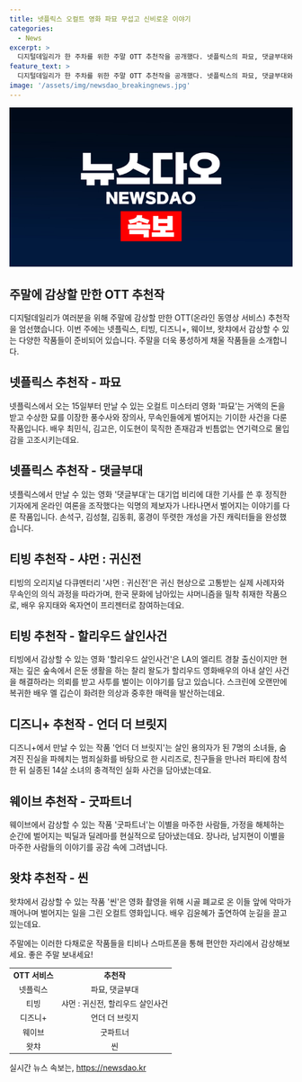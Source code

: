 ```yaml
---
title: 넷플릭스 오컬트 영화 파묘 무섭고 신비로운 이야기
categories:
  - News
excerpt: >
  디지털데일리가 한 주차를 위한 주말 OTT 추천작을 공개했다. 넷플릭스의 파묘, 댓글부대와 티빙의 샤먼 : 귀신전과 할리우드 살인사건, 디즈니+의 언더 더 브릿지, 웨이브의 굿파트너, 왓챠의 씬 등 주목할 작품들이 소개되었다. 무속, 미스터리, 범죄, 오컬트 등 다채로운 장르의 작품들이 여러 OTT 플랫폼에서 만날 수 있다. 요즘 밀레니얼 세대에게 이 같은 콘텐츠들은 특히 인기가 많을 것으로 전망된다.
feature_text: >
  디지털데일리가 한 주차를 위한 주말 OTT 추천작을 공개했다. 넷플릭스의 파묘, 댓글부대와 티빙의 샤먼 : 귀신전과 할리우드 살인사건, 디즈니+의 언더 더 브릿지, 웨이브의 굿파트너, 왓챠의 씬 등 주목할 작품들이 소개되었다. 무속, 미스터리, 범죄, 오컬트 등 다채로운 장르의 작품들이 여러 OTT 플랫폼에서 만날 수 있다. 요즘 밀레니얼 세대에게 이 같은 콘텐츠들은 특히 인기가 많을 것으로 전망된다.
image: '/assets/img/newsdao_breakingnews.jpg'
---
```


<p><img src="/assets/img/newsdao_breakingnews.jpg" alt="koreaapp 속보" /></p>

<h2 data-ke-size="size26">주말에 감상할 만한 OTT 추천작</h2>

<p data-ke-size="size16">디지털데일리가 여러분을 위해 주말에 감상할 만한 OTT(온라인 동영상 서비스) 추천작을 엄선했습니다. 이번 주에는 넷플릭스, 티빙, 디즈니+, 웨이브, 왓챠에서 감상할 수 있는 다양한 작품들이 준비되어 있습니다. 주말을 더욱 풍성하게 채울 작품들을 소개합니다.</p>

<h2 data-ke-size="size26">넷플릭스 추천작 - 파묘</h2>

<p data-ke-size="size16">넷플릭스에서 오는 15일부터 만날 수 있는 오컬트 미스터리 영화 '파묘'는 거액의 돈을 받고 수상한 묘를 이장한 풍수사와 장의사, 무속인들에게 벌어지는 기이한 사건을 다룬 작품입니다. 배우 최민식, 김고은, 이도현이 묵직한 존재감과 빈틈없는 연기력으로 몰입감을 고조시키는데요.</p>

<h2 data-ke-size="size26">넷플릭스 추천작 - 댓글부대</h2>

<p data-ke-size="size16">넷플릭스에서 만날 수 있는 영화 '댓글부대'는 대기업 비리에 대한 기사를 쓴 후 정직한 기자에게 온라인 여론을 조작했다는 익명의 제보자가 나타나면서 벌어지는 이야기를 다룬 작품입니다. 손석구, 김성철, 김동휘, 홍경이 뚜렷한 개성을 가진 캐릭터들을 완성했습니다.</p>

<h2 data-ke-size="size26">티빙 추천작 - 샤먼 : 귀신전</h2>

<p data-ke-size="size16">티빙의 오리지널 다큐멘터리 '샤먼 : 귀신전'은 귀신 현상으로 고통받는 실제 사례자와 무속인의 의식 과정을 따라가며, 한국 문화에 남아있는 샤머니즘을 밀착 취재한 작품으로, 배우 유지태와 옥자연이 프리젠터로 참여하는데요.</p>

<h2 data-ke-size="size26">티빙 추천작 - 할리우드 살인사건</h2>

<p data-ke-size="size16">티빙에서 감상할 수 있는 영화 '할리우드 살인사건'은 LA의 엘리트 경찰 출신이지만 현재는 깊은 숲속에서 은둔 생활을 하는 찰리 왈도가 할리우드 영화배우의 아내 살인 사건을 해결하라는 의뢰를 받고 사투를 벌이는 이야기를 담고 있습니다. 스크린에 오랜만에 복귀한 배우 멜 깁슨이 화려한 의상과 중후한 매력을 발산하는데요.</p>

<h2 data-ke-size="size26">디즈니+ 추천작 - 언더 더 브릿지</h2>

<p data-ke-size="size16">디즈니+에서 만날 수 있는 작품 '언더 더 브릿지'는 살인 용의자가 된 7명의 소녀들, 숨겨진 진실을 파헤치는 범죄실화를 바탕으로 한 시리즈로, 친구들을 만나러 파티에 참석한 뒤 실종된 14살 소녀의 충격적인 실화 사건을 담아냈는데요.</p>

<h2 data-ke-size="size26">웨이브 추천작 - 굿파트너</h2>

<p data-ke-size="size16">웨이브에서 감상할 수 있는 작품 '굿파트너'는 이별을 마주한 사람들, 가정을 해체하는 순간에 벌어지는 빅딜과 딜레마를 현실적으로 담아냈는데요. 장나라, 남지현이 이별을 마주한 사람들의 이야기를 공감 속에 그려냅니다.</p>

<h2 data-ke-size="size26">왓챠 추천작 - 씬</h2>

<p data-ke-size="size16">왓챠에서 감상할 수 있는 작품 '씬'은 영화 촬영을 위해 시골 폐교로 온 이들 앞에 악마가 깨어나며 벌어지는 일을 그린 오컬트 영화입니다. 배우 김윤혜가 출연하여 눈길을 끌고 있는데요.</p>

<p data-ke-size="size16">주말에는 이러한 다채로운 작품들을 티비나 스마트폰을 통해 편안한 자리에서 감상해보세요. 좋은 주말 보내세요!</p>

<table>
  <tbody>
    <tr>
      <td style="text-align: center; height: 17px;"><b>OTT 서비스</b></td>
      <td style="text-align: center; height: 17px;"><b>추천작</b></td>
    </tr>
    <tr>
      <td style="text-align: center; height: 17px;">넷플릭스</td>
      <td style="text-align: center; height: 17px;">파묘, 댓글부대</td>
    </tr>
    <tr>
      <td style="text-align: center; height: 17px;">티빙</td>
      <td style="text-align: center; height: 17px;">샤먼 : 귀신전, 할리우드 살인사건</td>
    </tr>
    <tr>
      <td style="text-align: center; height: 17px;">디즈니+</td>
      <td style="text-align: center; height: 17px;">언더 더 브릿지</td>
    </tr>
    <tr>
      <td style="text-align: center; height: 17px;">웨이브</td>
      <td style="text-align: center; height: 17px;">굿파트너</td>
    </tr>
    <tr>
      <td style="text-align: center; height: 17px;">왓챠</td>
      <td style="text-align: center; height: 17px;">씬</td>
    </tr>
  </tbody>
</table>
실시간 뉴스 속보는, <a href="https://newsdao.kr" rel="dofollow">https://newsdao.kr</a>


